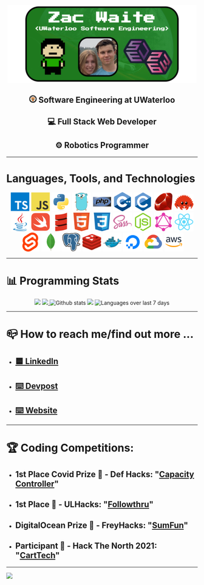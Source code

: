<div align='center'>
<img src="./GithubHeader.png" width="500px">

## <img src="./UW.png" alt="UW" width="20rem" height="20rem" /> Software Engineering at UWaterloo

## 💻 Full Stack Web Developer

## ⚙️ Robotics Programmer

</div>

---

# Languages, Tools, and Technologies

<div align="center">
<img src="https://raw.githubusercontent.com/devicons/devicon/master/icons/typescript/typescript-original.svg" alt="typescript" width="50rem" height="50rem" />
<img src="https://raw.githubusercontent.com/devicons/devicon/master/icons/javascript/javascript-original.svg" alt="javascript" width="50rem" height="50rem" />
<img src="https://raw.githubusercontent.com/devicons/devicon/master/icons/python/python-original.svg" alt="python" width="50rem" height="50rem" /> 
<img src="https://raw.githubusercontent.com/devicons/devicon/master/icons/go/go-original.svg" alt="go" width="50rem" height="50rem" />
<img src="https://raw.githubusercontent.com/devicons/devicon/master/icons/php/php-original.svg" alt="php" width="50rem" height="50rem" />
<img src="https://raw.githubusercontent.com/devicons/devicon/master/icons/cplusplus/cplusplus-original.svg" alt="c++" width="50rem" height="50rem" />
<img src="https://raw.githubusercontent.com/devicons/devicon/master/icons/c/c-original.svg" alt="c" width="50rem" height="50rem" />
<img src="https://raw.githubusercontent.com/devicons/devicon/master/icons/ruby/ruby-original.svg" alt="ruby" width="50rem" height="50rem" />
<img src="./ferris.png" alt="rust" width="50rem" height="45rem" />
<img src="https://raw.githubusercontent.com/devicons/devicon/master/icons/java/java-original.svg" alt="java" width="50rem" height="50rem" />
<img src="https://raw.githubusercontent.com/devicons/devicon/master/icons/swift/swift-original.svg" alt="swift" width="50rem" height="50rem" />
<img src="https://raw.githubusercontent.com/devicons/devicon/master/icons/scala/scala-original.svg" alt="scala" width="50rem" height="50rem" />
<img src="https://raw.githubusercontent.com/devicons/devicon/master/icons/html5/html5-original.svg" alt="html5" width="50rem" height="50rem" />
<img src="https://raw.githubusercontent.com/devicons/devicon/master/icons/css3/css3-original.svg" alt="css3" width="50rem" height="50rem" />
<img src="https://raw.githubusercontent.com/devicons/devicon/master/icons/sass/sass-original.svg" alt="sass" width="50rem" height="50rem" />
<img src="https://raw.githubusercontent.com/devicons/devicon/master/icons/nodejs/nodejs-original.svg" alt="nodejs" width="50rem" height="50rem" />
<img src="https://raw.githubusercontent.com/devicons/devicon/master/icons/graphql/graphql-plain.svg" alt="graphql" width="50rem" height="50rem" />
<img src="https://raw.githubusercontent.com/devicons/devicon/master/icons/react/react-original.svg" alt="react" width="50rem" height="50rem" />
<img src="https://raw.githubusercontent.com/devicons/devicon/master/icons/svelte/svelte-original.svg" alt="svelte" width="50rem" height="50rem" />
<img src="https://raw.githubusercontent.com/devicons/devicon/master/icons/mongodb/mongodb-original.svg" alt="mongodb" width="50rem" height="50rem" />
<img src="https://raw.githubusercontent.com/devicons/devicon/master/icons/postgresql/postgresql-original.svg" alt="postgresql" width="50rem" height="50rem" />
<img src="https://raw.githubusercontent.com/devicons/devicon/master/icons/redis/redis-original.svg" alt="redis" width="50rem" height="50rem" />
<img src="https://raw.githubusercontent.com/devicons/devicon/master/icons/docker/docker-original.svg" alt="docker" width="50rem" height="50rem" />
<img src="https://raw.githubusercontent.com/devicons/devicon/master/icons/digitalocean/digitalocean-original.svg" alt="digitalocean" width="50rem" height="50rem" />
<img src="https://raw.githubusercontent.com/devicons/devicon/master/icons/googlecloud/googlecloud-original.svg" alt="googlecloud" width="50rem" height="50rem" />
<img src="https://raw.githubusercontent.com/github/explore/80688e429a7d4ef2fca1e82350fe8e3517d3494d/topics/aws/aws.png" alt="aws" width="50rem" height="50rem" />


</div>


---

# 📊 Programming Stats

<div align="center">
<img width="390" src="https://github-readme-stats.vercel.app/api/top-langs/?username=zrwaite&hide=makefile,powershell,html,css&layout=compact&langs_count=10&theme=dark" />
<a href="https://graphs.insomnizac.xyz">
<img width="390" src="https://graphs.insomnizac.xyz/api/wakatime/Insomnizac" />
</a>
<img width="390" src='https://github-readme-streak-stats.herokuapp.com/?user=zrwaite&theme=dark' alt='Github stats' />
<img width="390" src="https://github-readme-stats.vercel.app/api?username=zrwaite&show_icons=true&line_height=27&count_private=true&title_color=ffffff&text_color=c9cacc&icon_color=2bbc8a&bg_color=1d1f21" />
<img width="390" src='https://github-readme-stats.vercel.app/api/wakatime?username=insomnizac&layout=compact&theme=dark&langs_count=10&hide=json,markdown,git%20config,bash,%20other,%20xml,yaml' alt='Languages over last 7 days '/>
</div>

---


# 📪 How to reach me/find out more ...

-   ## [🟦 LinkedIn](https://www.linkedin.com/in/zac-waite/)
-   ## [⌨️ Devpost](https://devpost.com/zrwaite)
-   ## [⌨️ Website](https://insomnizac.xyz)

---

# 🏆 Coding Competitions:

-   ## 1st Place Covid Prize 🥇 - Def Hacks: "[Capacity Controller](https://devpost.com/software/capacity-controller)"
-   ## 1st Place 🥇 - ULHacks: "[Followthru](https://devpost.com/software/followthru-0cr35p)"
-   ## DigitalOcean Prize 🥇 - FreyHacks: "[SumFun](https://devpost.com/software/sumfun)"
-   ## Participant 🏅 - Hack The North 2021: "[CartTech](https://devpost.com/software/carttech)"

---

![](https://hit.yhype.me/github/profile?user_id=68486874)
